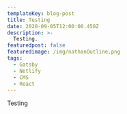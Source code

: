 ```yaml
---
templateKey: blog-post
title: Testing
date: 2020-09-05T12:00:00.450Z
description: >-
  Testing.
featuredpost: false
featuredimage: /img/nathanOutline.png
tags:
  - Gatsby
  - Netlify
  - CMS
  - React
---
```

Testing
